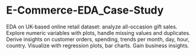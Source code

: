 # E-Commerce-EDA_Case-Study
EDA on UK-based online retail dataset: analyze all-occasion gift sales. Explore numeric variables with plots, handle missing values and duplicates. Derive insights on customer orders, spending, trends per month, day, hour, country. Visualize with regression plots, bar charts. Gain business insights.

